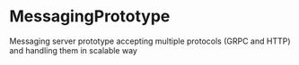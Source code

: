 # MessagingPrototype
Messaging server prototype accepting multiple protocols (GRPC and HTTP) and handling them in scalable way
